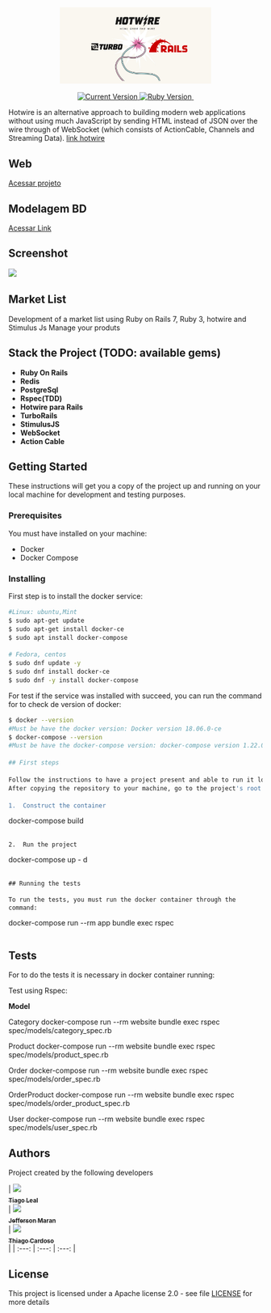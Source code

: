 <p align="center">
  <a href="#">
   <img alt="Hotwire rails" src="https://github.com/tiagoleal/hotwire-rails7/blob/master/app/assets/images/hotwire.png?raw=true" width="300">
  </a>
</p>

<p align="center">
  <a href="https://github.com/tiagoleal/hotwire-rails7">
    <img alt="Current Version" src="https://img.shields.io/badge/version-1.0.0 -blue.svg">
  </a>
  <a href="https://ruby-doc.org/core-2.7.2/">
    <img alt="Ruby Version" src="https://img.shields.io/badge/Ruby-3.0.2 -green.svg" target="_blank">
  </a>
  <a href="https://guides.rubyonrails.org/5_2_release_notes.html">
    <img alt="" src="https://img.shields.io/badge/Rails-~> 7.0.0-blue.svg" target="_blank">
  </a>
</p>

Hotwire is an alternative approach to building modern web applications without using much JavaScript by sending HTML instead of JSON over the wire through of WebSocket (which consists of ActionCable, Channels and Streaming Data). [link hotwire](https://hotwired.dev?target=_blank)

## Web

<a href="https://market-list-hotwire.herokuapp.com" target="_blank">Acessar projeto</a>

## Modelagem BD

<a href="#" target="_blank">Acessar Link</a>

## Screenshot
![](https://github.com/tiagoleal/hotwire-rails7/tree/master/app/assets/images/hotwire.gif)

## Market List
Development of a market list using Ruby on Rails 7, Ruby 3, hotwire and Stimulus Js
Manage your produts
## Stack the Project (TODO: available gems)

- **Ruby On Rails**
- **Redis**
- **PostgreSql**
- **Rspec(TDD)**
- **Hotwire para Rails**
- **TurboRails**
- **StimulusJS**
- **WebSocket**
- **Action Cable**
## Getting Started

These instructions will get you a copy of the project up and running on your local machine for development and testing purposes.

### Prerequisites

You must have installed on your machine:

- Docker
- Docker Compose

### Installing

First step is to install the docker service:

```bash
#Linux: ubuntu,Mint
$ sudo apt-get update
$ sudo apt-get install docker-ce
$ sudo apt install docker-compose

# Fedora, centos
$ sudo dnf update -y
$ sudo dnf install docker-ce
$ sudo dnf -y install docker-compose
```

For test if the service was installed with succeed, you can run the command for to check de version of docker:

```bash
$ docker --version
#Must be have the docker version: Docker version 18.06.0-ce
$ docker-compose --version
#Must be have the docker-compose version: docker-compose version 1.22.0

## First steps

Follow the instructions to have a project present and able to run it locally.
After copying the repository to your machine, go to the project's root site and:

1.  Construct the container

```
docker-compose build
```

2.  Run the project

```
docker-compose up - d
```

## Running the tests

To run the tests, you must run the docker container through the command:

```
docker-compose run --rm app bundle exec rspec
```

```
## Tests

For to do the tests it is necessary in docker container running:

Test using Rspec:

**Model**

Category
docker-compose run --rm website bundle exec rspec spec/models/category_spec.rb


Product
docker-compose run --rm website bundle exec rspec spec/models/product_spec.rb

Order
docker-compose run --rm website bundle exec rspec spec/models/order_spec.rb


OrderProduct
docker-compose run --rm website bundle exec rspec spec/models/order_product_spec.rb

User
docker-compose run --rm website bundle exec rspec spec/models/user_spec.rb
## Authors

Project created by the following developers
<!-- ALL-CONTRIBUTORS-LIST:START - Do not remove or modify this section -->
<!-- prettier-ignore -->
| [<img src="https://avatars1.githubusercontent.com/u/5727529?s=460&v=4" width="100px;"/><br /><sub><b>Tiago Leal</b></sub>](https://github.com/tiagoleal)<br /> |
[<img src="https://avatars.githubusercontent.com/u/7293590?v=4" width="100px;"/><br /><sub><b>Jefferson Maran</b></sub>](https://github.com/jeffmaran)<br /> | [<img src="https://avatars.githubusercontent.com/u/1753070?v=4" width="100px;"/><br /><sub><b>Thiago Cardoso</b></sub>](https://github.com/Thiago-Cardoso)<br /> |
| :---: | :---: | :---: |
## License

This project is licensed under a Apache license 2.0 - see file [LICENSE](LICENSE) for more details